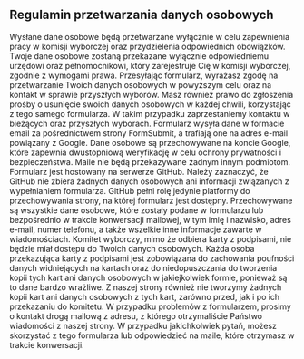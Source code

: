 ## Regulamin przetwarzania danych osobowych
Wysłane dane osobowe będą przetwarzane wyłącznie w celu zapewnienia pracy w komisji wyborczej oraz przydzielenia odpowiednich obowiązków. 
Twoje dane osobowe zostaną przekazane wyłącznie odpowiedniemu urzędowi oraz pełnomocnikowi, który zarejestruje Cię w komisji wyborczej, zgodnie z wymogami prawa.
Przesyłając formularz, wyrażasz zgodę na przetwarzanie Twoich danych osobowych w powyższym celu oraz na kontakt w sprawie przyszłych wyborów.
Masz również prawo do zgłoszenia prośby o usunięcie swoich danych osobowych w każdej chwili, korzystając z tego samego formularza.
W takim przypadku zaprzestaniemy kontaktu w bieżących oraz przyszłych wyborach.
Formularz wysyła dane w formacie email za pośrednictwem strony FormSubmit, a trafiają one na adres e-mail powiązany z Google.
Dane osobowe są przechowywane na koncie Google, które zapewnia dwustopniową weryfikację w celu ochrony prywatności i bezpieczeństwa.
Maile nie będą przekazywane żadnym innym podmiotom.
Formularz jest hostowany na serwerze GitHub. Należy zaznaczyć, że GitHub nie zbiera żadnych danych osobowych ani informacji związanych z wypełnianiem formularza. GitHub pełni rolę jedynie platformy do przechowywania strony, na której formularz jest dostępny.
Przechowywane są wszystkie dane osobowe, które zostały podane w formularzu lub bezpośrednio w trakcie konwersacji mailowej, w tym imię i nazwisko, adres e-mail, numer telefonu, a także wszelkie inne informacje zawarte w wiadomościach.
Komitet wyborczy, mimo że odbiera karty z podpisami, nie będzie miał dostępu do Twoich danych osobowych.
Każda osoba przekazująca karty z podpisami jest zobowiązana do zachowania poufności danych widniejących na kartach oraz do niedopuszczania do tworzenia kopii tych kart ani danych osobowych w jakiejkolwiek formie, ponieważ są to dane bardzo wrażliwe.
Z naszej strony również nie tworzymy żadnych kopii kart ani danych osobowych z tych kart, zarówno przed, jak i po ich przekazaniu do komitetu.
W przypadku problemów z formularzem, prosimy o kontakt drogą mailową z adresu, z którego otrzymaliście Państwo wiadomości z naszej strony. W przypadku jakichkolwiek pytań, możesz skorzystać z tego formularza lub odpowiedzieć na maile, które otrzymasz w trakcie konwersacji.
